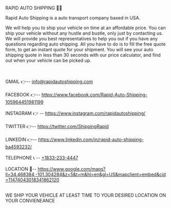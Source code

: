 RAPID AUTO SHIPPING 🚃🚃


Rapid Auto Shipping is a auto transport company based in USA. 

We will help you to ship your vehicle on time at an affordable price. You can ship your vehicle without any hustle and bustle, only just by contacting us.
We will provide you best representatives to help you out if you have any questions regarding auto shipping. 
All you have to do is to fill the free quote form, to get an instant quote for your shipment. 
You will see your auto shipping quote in less than 30 seconds with our price calculator, and find out when your vehicle can be picked up.
<br /><br /><br />


GMAIL      👉--  info@rapidautoshipping.com <br /><br />
FACEBOOK   👉-- https://www.facebook.com/Rapid-Auto-Shipping-105964451981199 <br /><br />
INSTAGRAM  👉 -- https://www.instagram.com/rapidautoshipping/ <br /><br />
TWITTER    👉-- https://twitter.com/ShippingRapid  <br /><br />
LINKEDIN   👉-- https://www.linkedin.com/in/rapid-auto-shipping-ba4593232/  <br /><br />
TELEPHONE  📞 -- <a href="tel:+1833-233-4447">+1833-233-4447</a> <br /><br />
LOCATION    📌-- https://www.google.com/maps?ll=34.468384,-101.304284&z=5&t=m&hl=en&gl=US&mapclient=embed&cid=11474043018341862120  <br /><br />

WE SHIP YOUR VEHICLE AT LEAST TIME TO YOUR DESIRED LOCATION ON YOUR CONVIENEANCE




